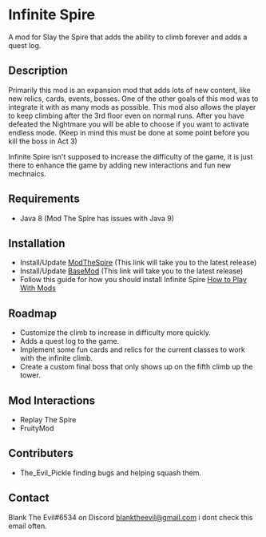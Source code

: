 # Infinite Spire
A mod for Slay the Spire that adds the ability to climb forever and adds a quest log.

## Description
Primarily this mod is an expansion mod that adds lots of new content, like new relics, cards, events, bosses. One of the other goals of this mod was to integrate it with as many mods as possible. This mod also allows the player to keep climbing after the 3rd floor even on normal runs. After you have defeated the Nightmare you will be able to choose if you want to activate endless mode. (Keep in mind this must be done at some point before you kill the boss in Act 3)

Infinite Spire isn't supposed to increase the difficulty of the game, it is just there to enhance the game by adding new interactions and fun new mechnaics.

## Requirements
- Java 8 (Mod The Spire has issues with Java 9)

## Installation
- Install/Update [ModTheSpire](https://github.com/kiooeht/ModTheSpire/releases/latest) (This link will take you to the latest release)
- Install/Update [BaseMod](https://github.com/daviscook477/BaseMod/releases/latest) (This link will take you to the latest release)
- Follow this guide for how you should install Infinite Spire [How to Play With Mods](https://github.com/kiooeht/ModTheSpire/wiki#playing-mods)
## Roadmap
- Customize the climb to increase in difficulty more quickly.
- Adds a quest log to the game.
- Implement some fun cards and relics for the current classes to work with the infinite climb.
- Create a custom final boss that only shows up on the fifth climb up the tower.

## Mod Interactions
- Replay The Spire
- FruityMod

## Contributers
- The_Evil_Pickle finding bugs and helping squash them.

## Contact
Blank The Evil#6534 on Discord
blanktheevil@gmail.com i dont check this email often.
